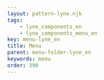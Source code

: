 ```yaml
---
layout: pattern-lyne.njk
tags: 
    - lyne_components_en
    - lyne_components_menu_en
key: menu-lyne_en
title: Menu
parent: menu-folder-lyne_en
keywords: menu
order: 390
---
```

